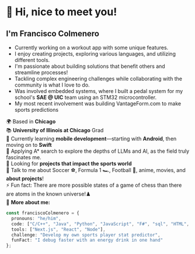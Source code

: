 # 👋 Hi, nice to meet you!

## I'm Francisco Colmenero  

- Currently working on a workout app with some unique features. 
- I enjoy creating projects, exploring various languages, and utilizing different tools.   
- I'm passionate about building solutions that benefit others and streamline processes!  
- Tackling complex engineering challenges while collaborating with the community is what I love to do.
- Was involved embedded systems, where I built a pedal system for my school's **SAE @ UIC** team using an STM32 microcontroller.
- My most recent involvement was building VantageForm.com to make sports predictions

🌍 Based in **Chicago**  
📚 **University of Illinois at Chicago** Grad   
🌱 Currently learning **mobile development**—starting with **Android**, then moving on to **Swift**  
🧠 Applying A* search to explore the depths of LLMs and AI, as the field truly fascinates me.    
🤔 Looking for **projects that impact the sports world**   
💬 Talk to me about Soccer ⚽️, Formula 1 🏎️, Football 🏈, anime, movies, and **about projects**!  
⚡ Fun fact: There are more possible states of a game of chess than there are atoms in the known universe!♟️  
📄 **More about me:**

```typescript
const franciscoColmenero = {
  pronouns: "he/him",
  code: ["C/C++", "Java", "Python", "JavaScript", "F#", "sql", "HTML", "CSS"],
  tools: ["Next.js", "React", "Node"],
  challenge: "Develop my own sports player stat predictor",
  funFact: "I debug faster with an energy drink in one hand"
};
